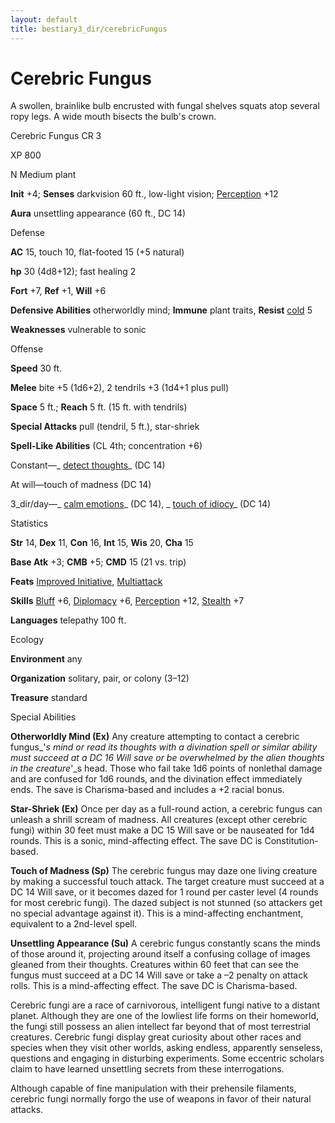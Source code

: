 ```yaml
---
layout: default
title: bestiary3_dir/cerebricFungus
---
```

# Cerebric Fungus

A swollen, brainlike bulb encrusted with fungal shelves squats atop several ropy legs. A wide mouth bisects the bulb's crown.

Cerebric Fungus CR 3

XP 800

N Medium plant

**Init** +4; **Senses** darkvision 60 ft., low-light vision; [Perception](skills_dir/perception#_perception) +12

**Aura** unsettling appearance (60 ft., DC 14)

Defense

**AC** 15, touch 10, flat-footed 15 (+5 natural)

**hp** 30 (4d8+12); fast healing 2

**Fort** +7, **Ref** +1, **Will** +6

**Defensive Abilities** otherworldly mind; **Immune** plant traits, **Resist** [cold](monsters_dir/creatureTypes#_cold-subtype) 5

**Weaknesses** vulnerable to sonic

Offense

**Speed** 30 ft.

**Melee** bite +5 (1d6+2), 2 tendrils +3 (1d4+1 plus pull)

**Space** 5 ft.; **Reach** 5 ft. (15 ft. with tendrils)

**Special Attacks** pull (tendril, 5 ft.), star-shriek

**Spell-Like Abilities** (CL 4th; concentration +6)

Constant—_ [detect thoughts](spells_dir/detectThoughts#_detect-thoughts)_ (DC 14)

At will—touch of madness (DC 14)

3_dir/day—_ [calm emotions](spells_dir/calmEmotions#_calm-emotions)_ (DC 14), _ [touch of idiocy](spells_dir/touchOfIdiocy#_touch-of-idiocy)_ (DC 14)

Statistics

**Str** 14, **Dex** 11, **Con** 16, **Int** 15, **Wis** 20, **Cha** 15

**Base Atk** +3; **CMB** +5; **CMD** 15 (21 vs. trip)

**Feats** [Improved Initiative](feats#_improved-initiative), [Multiattack](monsters_dir/monsterFeats#_multiattack)

**Skills** [Bluff](skills_dir/bluff#_bluff) +6, [Diplomacy](skills_dir/diplomacy#_diplomacy) +6, [Perception](skills_dir/perception#_perception) +12, [Stealth](skills_dir/stealth#_stealth) +7

**Languages** telepathy 100 ft.

Ecology

**Environment** any

**Organization** solitary, pair, or colony (3–12)

**Treasure** standard

Special Abilities

**Otherworldly Mind (Ex)** Any creature attempting to contact a cerebric fungus_'_s mind or read its thoughts with a divination spell or similar ability must succeed at a DC 16 Will save or be overwhelmed by the alien thoughts in the creature_'_s head. Those who fail take 1d6 points of nonlethal damage and are confused for 1d6 rounds, and the divination effect immediately ends. The save is Charisma-based and includes a +2 racial bonus.

**Star-Shriek (Ex)** Once per day as a full-round action, a cerebric fungus can unleash a shrill scream of madness. All creatures (except other cerebric fungi) within 30 feet must make a DC 15 Will save or be nauseated for 1d4 rounds. This is a sonic, mind-affecting effect. The save DC is Constitution-based.

**Touch of Madness (Sp)** The cerebric fungus may daze one living creature by making a successful touch attack. The target creature must succeed at a DC 14 Will save, or it becomes dazed for 1 round per caster level (4 rounds for most cerebric fungi). The dazed subject is not stunned (so attackers get no special advantage against it). This is a mind-affecting enchantment, equivalent to a 2nd-level spell.

**Unsettling Appearance (Su)** A cerebric fungus constantly scans the minds of those around it, projecting around itself a confusing collage of images gleaned from their thoughts. Creatures within 60 feet that can see the fungus must succeed at a DC 14 Will save or take a –2 penalty on attack rolls. This is a mind-affecting effect. The save DC is Charisma-based.

Cerebric fungi are a race of carnivorous, intelligent fungi native to a distant planet. Although they are one of the lowliest life forms on their homeworld, the fungi still possess an alien intellect far beyond that of most terrestrial creatures. Cerebric fungi display great curiosity about other races and species when they visit other worlds, asking endless, apparently senseless, questions and engaging in disturbing experiments. Some eccentric scholars claim to have learned unsettling secrets from these interrogations.

Although capable of fine manipulation with their prehensile filaments, cerebric fungi normally forgo the use of weapons in favor of their natural attacks.

